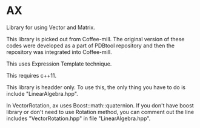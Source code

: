 AX
====

Library for using Vector and Matrix.

This library is picked out from Coffee-mill.
 The original version of these codes were developed as a part of PDBtool
 repository and then the repository was integrated into Coffee-mill.

This uses Expression Template technique.

This requires c++11.

This library is headder only. To use this, the only thing you have to do is
 include "LinearAlgebra.hpp".

In VectorRotation, ax uses Boost::math::quaternion. If you don't have boost
 library or don't need to use Rotation method, you can comment out the line
 includes "VectorRotation.hpp" in file "LinearAlgebra.hpp".
